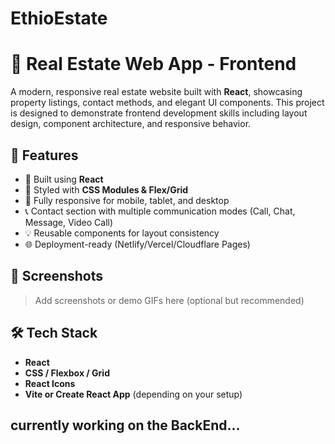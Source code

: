 ﻿# EthioEstate
# 🏡 Real Estate Web App - Frontend

A modern, responsive real estate website built with **React**, showcasing property listings, contact methods, and elegant UI components. This project is designed to demonstrate frontend development skills including layout design, component architecture, and responsive behavior.

## 🚀 Features

- 🧱 Built using **React**
- 🎨 Styled with **CSS Modules & Flex/Grid**
- 📱 Fully responsive for mobile, tablet, and desktop
- 📞 Contact section with multiple communication modes (Call, Chat, Message, Video Call)
- 💡 Reusable components for layout consistency
- 🌐 Deployment-ready (Netlify/Vercel/Cloudflare Pages)

## 📸 Screenshots

> Add screenshots or demo GIFs here (optional but recommended)

## 🛠 Tech Stack

- **React**
- **CSS / Flexbox / Grid**
- **React Icons**
- **Vite or Create React App** (depending on your setup)

## currently working on the BackEnd...



